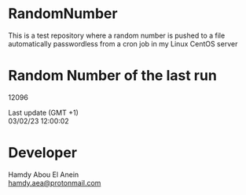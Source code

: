 # RandomNumber    
This is a test repository where a random number is pushed to a file automatically passwordless from a cron job in my Linux CentOS server    
# Random Number of the last run   
12096
      
Last update (GMT +1)    
03/02/23 12:00:02
# Developer    
Hamdy Abou El Anein   
hamdy.aea@protonmail.com
